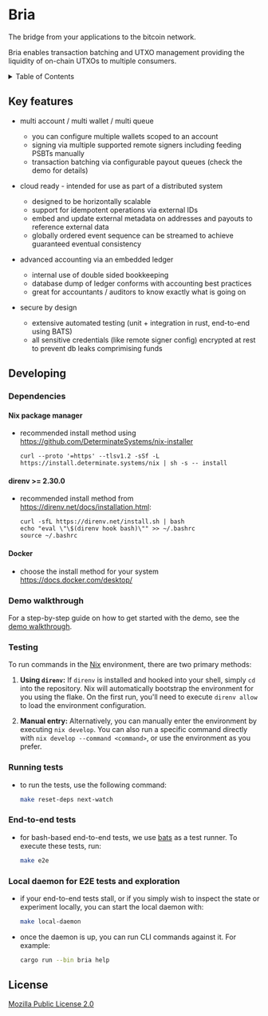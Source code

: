 <!-- omit in toc -->
# Bria
The bridge from your applications to the bitcoin network.

Bria enables transaction batching and UTXO management providing the liquidity of on-chain UTXOs to multiple consumers.

<details>
<summary>Table of Contents</summary>

- [Key features](#key-features)
- [Developing](#developing)
  - [Dependencies](#dependencies)
    - [Nix package manager](#nix-package-manager)
    - [direnv \>= 2.30.0](#direnv--2300)
    - [Docker](#docker)
  - [Demo walkthrough](#demo-walkthrough)
  - [Testing](#testing)
    - [Running tests](#running-tests)
    - [End-to-end tests](#end-to-end-tests)
    - [Local daemon for E2E tests and exploration](#local-daemon-for-e2e-tests-and-exploration)
- [License](#license)

</details>

## Key features
- multi account / multi wallet / multi queue
  - you can configure multiple wallets scoped to an account
  - signing via multiple supported remote signers including feeding PSBTs manually
  - transaction batching via configurable payout queues (check the demo for details)

- cloud ready - intended for use as part of a distributed system
  - designed to be horizontally scalable
  - support for idempotent operations via external IDs
  - embed and update external metadata on addresses and payouts to reference external data
  - globally ordered event sequence can be streamed to achieve guaranteed eventual consistency

- advanced accounting via an embedded ledger
  - internal use of double sided bookkeeping
  - database dump of ledger conforms with accounting best practices
  - great for accountants / auditors to know exactly what is going on

- secure by design
  - extensive automated testing (unit + integration in rust, end-to-end using BATS)
  - all sensitive credentials (like remote signer config) encrypted at rest to prevent db leaks comprimising funds

## Developing

### Dependencies

#### Nix package manager
* recommended install method using https://github.com/DeterminateSystems/nix-installer
  ```
  curl --proto '=https' --tlsv1.2 -sSf -L https://install.determinate.systems/nix | sh -s -- install
  ```

#### direnv >= 2.30.0
* recommended install method from https://direnv.net/docs/installation.html:
  ```
  curl -sfL https://direnv.net/install.sh | bash
  echo "eval \"\$(direnv hook bash)\"" >> ~/.bashrc
  source ~/.bashrc
  ```

#### Docker
* choose the install method for your system https://docs.docker.com/desktop/

### Demo walkthrough

For a step-by-step guide on how to get started with the demo, see the [demo walkthrough](docs/demo.md).

### Testing

To run commands in the [Nix](https://github.com/DeterminateSystems/nix-installer) environment, there are two primary methods:

1. **Using `direnv`:** If `direnv` is installed and hooked into your shell, simply `cd` into the repository. Nix will automatically bootstrap the environment for you using the flake. On the first run, you'll need to execute `direnv allow` to load the environment configuration.

2. **Manual entry:** Alternatively, you can manually enter the environment by executing `nix develop`. You can also run a specific command directly with `nix develop --command <command>`, or use the environment as you prefer.

### Running tests

- to run the tests, use the following command:
    ```bash
    make reset-deps next-watch
    ```

### End-to-end tests

- for bash-based end-to-end tests, we use [bats](https://bats-core.readthedocs.io/en/stable/) as a test runner. To execute these tests, run:
    ```bash
    make e2e
    ```

### Local daemon for E2E tests and exploration

- if your end-to-end tests stall, or if you simply wish to inspect the state or experiment locally, you can start the local daemon with:
    ```bash
    make local-daemon
    ```
- once the daemon is up, you can run CLI commands against it. For example:
    ```bash
    cargo run --bin bria help
    ```

## License
[Mozilla Public License 2.0](LICENSE)

